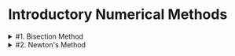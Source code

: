 # Introductory Numerical Methods

<details>
    <summary>#1. Bisection Method</summary>

</details>

<details>
    <summary>#2. Newton's Method</summary>

[![python](https://img.shields.io/badge/python-3.12-blue.svg)](https://www.python.org/)
![os](https://img.shields.io/badge/os-ubuntu%20|%20macos%20|%20windows-blue.svg)
[![license](https://img.shields.io/badge/license-MIT-green.svg)](https://github.com/sandialabs/sibl#license)

[![codecov](https://codecov.io/gh/Keenan-Wood/BU_ENGME700_KeenanWood_A1_NewtonMethod/graph/badge.svg?token=p5DMvJ6byO)](https://codecov.io/gh/Keenan-Wood/BU_ENGME700_KeenanWood_A1_NewtonMethod)
[![tests](https://github.com/Keenan-Wood/BU_ENGME700_KeenanWood_A1_NewtonMethod/actions/workflows/tests.yml/badge.svg)](https://github.com/Keenan-Wood/BU_ENGME700_KeenanWood_A1_NewtonMethod/actions)

---

### Table of Contents
* [Getting Started](#gs)
* [Newton Method Algorithm](#algo)
* [Conda environment, installation, and testing](#install)
* [Tutorial](#tutorial)
* [More Information](#more)

---

### Getting Started

To be written

---

### Newton Method Algorithm <a name="algo"></a>

**Newton's Method** is a numerical technique to find roots of a continuous function f(x) whose jacobian **$J$** is continuous. Given an initial point **$x_0$** and its resultant **$R(x_0) = f(x_0)$**, Newton's method generates a more accurate estimate of the zero of f, **$x_1 = x_0 - J(x_0)^{-1} R(x_0)$**. Iteration produces a sequence of positions which for most well-behaved functions converges quadtratically to a root of f.

**Advantages of Newton's Method**:
1. **Fast**: The method in most cases converges quadtratically.
2. **Efficient Evaluation**: Higher-order derivatives of f, which may be expensive to evaluate, do not need to be evaluated.
3. **Robustness**: It works well for a wide range of functions.

**Limitations of Newton's Method**:
1. **Non-convergence**: Certain combinations of functions and initial points can diverge or oscillate ad infinitum.
2. **Identifies single root**: If convergent, only one root of the function is identified; In particular, if f takes an N-dimensional input and outputs a P-dimensional vector, the zero set of f typically has dimension N-P.
3. **Function Continuity and Differentiability Required**: f and its jacobian must be continuous.
4. **Unbounded domain**: In its simplest implementation, Newton's method does not utilize information on domain bounds to improve convergence.

---

### Conda environment, install, and testing <a name="install"></a>

To install this package, please begin by setting up a conda environment and activating it. For example:
```bash
conda create --name newton-method-env python=3.12
conda activate newton-method-env
```

Navigate to the project directory and create an editable install of the code:
```bash
pip install -e .
```

Test that the code is working with pytest:
```bash
pytest -v --cov=newtonmethod --cov-report term-missing
```

If you are using VSCode to run this code, don't forget to set VSCode virtual environment to the newly-activated environment.

---

### Tutorial <a name="tutorial"></a>

#### **What Does the Function Do?**

The `NewtonMethod` class instantiates with:
- A symbolic expression, or array of expressions, **fun**
- A list of the symbolic variables, **vars_indep**
- A starting point (numpy array), **start_pt**
- The jacobian, as a matrix of symbolic expressions, **J**: Default **None**
- The solver tolerance (on the Residual) as a float, **tol**: Default **$10**-12$**
- The maximum number of iterations as an integer, **max_iter**: Default **$10**3$**

If no Jacobian is provided, it is calculated during initialization.

The created object has **.pt** and **.ptVal** properties, representing the current estimate of the zero's position, and the value of the residual, respectively.

Iterating over the initialized object until finished results in a final object which either converged, with the **.pt** attribute giving the position of the root, or failed to converge, in which case the number of iterations given by the property **.num_iter** will equal the property **.max_iter**.

---

### **Summary of Errors and Their Causes**

To be written

---

#### **Examples**

    x, y, z = sp.symbols('x y z')
    fun_expr = sp.Matrix([1 + x + y, x**2 - y**3 + z, x*y - z])
    fun_vars = [x, y, z]
    start_pt = np.array([1,1,1])
    newton = NewtonMethod(fun_expr, fun_vars, start_pt)
    subNewton = None
    for subNewton in newton:
        pass
    if not subNewton is None: 
        print("x=", subNewton.pt, ";", "# of iterations=", subNewton.num_iter)

   Output:
   x= [-2.32471796  1.32471796 -3.07959562] ; # of iterations= 12

---

### More information <a name="more"></a>
More information can be found here:
* https://en.wikipedia.org/wiki/Newton%27s_method

</details>
